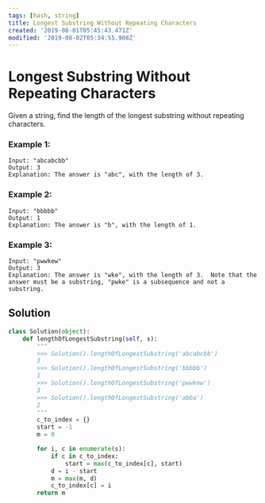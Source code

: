 ```yaml
---
tags: [hash, string]
title: Longest Substring Without Repeating Characters
created: '2019-08-01T05:45:43.471Z'
modified: '2019-08-02T05:34:55.908Z'
---
```


#  Longest Substring Without Repeating Characters

Given a string, find the length of the longest substring without repeating characters.

### Example 1:

```
Input: "abcabcbb"
Output: 3
Explanation: The answer is "abc", with the length of 3.
```

### Example 2:

```
Input: "bbbbb"
Output: 1
Explanation: The answer is "b", with the length of 1.
```

### Example 3:

```
Input: "pwwkew"
Output: 3
Explanation: The answer is "wke", with the length of 3.  Note that the answer must be a substring, "pwke" is a subsequence and not a substring.
```

## Solution

```python
class Solution(object):
    def lengthOfLongestSubstring(self, s):
        """
        >>> Solution().lengthOfLongestSubstring('abcabcbb')
        3
        >>> Solution().lengthOfLongestSubstring('bbbbb')
        1
        >>> Solution().lengthOfLongestSubstring('pwwkew')
        3
        >>> Solution().lengthOfLongestSubstring('abba')
        2
        """
        c_to_index = {}
        start = -1
        m = 0

        for i, c in enumerate(s):
            if c in c_to_index:
                start = max(c_to_index[c], start)
            d = i - start
            m = max(m, d)
            c_to_index[c] = i
        return m
```
